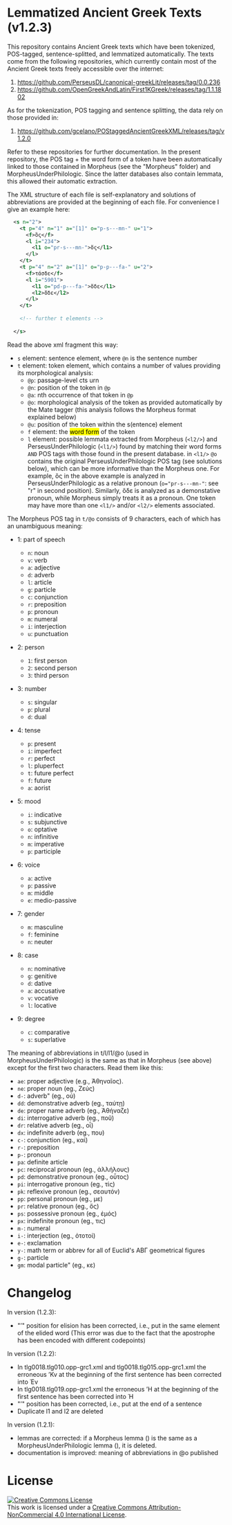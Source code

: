 # Lemmatized Ancient Greek Texts (v1.2.3)

This repository contains Ancient Greek texts which have been tokenized, 
POS-tagged, sentence-splitted, and lemmatized automatically. The texts come from 
the following repositories, which currently contain most of the Ancient Greek 
texts freely accessible over the internet:

1. https://github.com/PerseusDL/canonical-greekLit/releases/tag/0.0.236
2. https://github.com/OpenGreekAndLatin/First1KGreek/releases/tag/1.1.1802

As for the tokenization, POS tagging and sentence splitting, the data rely on 
those provided in:

1. https://github.com/gcelano/POStaggedAncientGreekXML/releases/tag/v1.2.0

Refer to these repositories for further documentation. In the present 
repository, the POS tag + the word form of a token have been automatically 
linked to those contained in Morpheus (see the "Morpheus" folder) and 
MorpheusUnderPhilologic. Since the latter databases also contain lemmata, 
this allowed their automatic extraction.

The XML structure of each file is self-explanatory and solutions of 
abbreviations are provided at the beginning of each file. For convenience I give 
an example here:

```xml
  <s n="2">
    <t p="4" n="1" a="[1]" o="p-s---mn-" u="1">
      <f>ὃς</f>
      <l i="234">
        <l1 o="pr-s---mn-">ὅς</l1>
      </l>
    </t>
    <t p="4" n="2" a="[1]" o="p-p---fa-" u="2">
      <f>τάσδε</f>
      <l i="5901">
        <l1 o="pd-p---fa-">ὅδε</l1>
        <l2>ὅδε</l2>
      </l>
    </t>
   
    <!-- further t elements -->
   
  </s>
```
Read the above xml fragment this way:

* ```s``` element: sentence element, where ```@n``` is the sentence number
* ```t``` element: token element, which contains a number of values providing 
  its morphological analysis:
  * ```@p```: passage-level cts urn
  * ```@n```: position of the token in ```@p```
  * ```@a```: nth occurrence of that token in ```@p```
  * ```@o```: morphological analysis of the token as provided automatically 
              by the Mate tagger (this analysis follows the Morpheus format 
              explained below)
  * ```@u```: position of the token within the s(entence) element
  * ```f``` element: the <mark>word form</mark> of the token
  * ```l``` element: possible lemmata extracted from Morpheus (```<l2/>```) and 
                     PerseusUnderPhilologic (```<l1/>```) found by matching 
                     their word forms ```AND``` POS tags with those found in the 
                     present database. in ```<l1/>``` ```@o``` contains the 
                     original PerseusUnderPhilologic POS tag (see solutions 
                     below), which can be more informative than the Morpheus 
                     one. For example, ὃς in the above example is analyzed in 
                     PerseusUnderPhilologic as a relative pronoun 
                     (```o="pr-s---mn-"```: see "r" in second position). 
                     Similarly, ὅδε is analyzed as a demonstative pronoun, while 
                     Morpheus simply treats it as a pronoun. One token may have 
                     more than one  ```<l1/>``` and/or ```<l2/>``` elements 
                     associated.

The Morpheus POS tag in ```t/@o``` consists of 9 characters, each of which has 
an unambiguous meaning:

* 1:  part of speech
  * ```n```: noun
  * ```v```: verb
  * ```a```: adjective
  * ```d```: adverb
  * ```l```: article
  * ```g```: particle
  * ```c```: conjunction
  * ```r```: preposition
  * ```p```: pronoun
  * ```m```: numeral
  * ```i```: interjection
  * ```u```: punctuation

* 2: person
  * ```1```: first person
  * ```2```: second person
  * ```3```: third person

* 3: number
  * ```s```: singular
  * ```p```: plural
  * ```d```: dual

* 4: tense
  * ```p```: present
  * ```i```: imperfect
  * ```r```: perfect
  * ```l```: pluperfect
  * ```t```: future perfect
  * ```f```: future
  * ```a```: aorist

* 5: mood
  * ```i```: indicative
  * ```s```: subjunctive
  * ```o```: optative
  * ```n```: infinitive
  * ```m```: imperative
  * ```p```: participle

* 6: voice
  * ```a```: active
  * ```p```: passive
  * ```m```: middle
  * ```e```: medio-passive

* 7: gender
  * ```m```: masculine
  * ```f```: feminine
  * ```n```: neuter

* 8: case
  * ```n```: nominative
  * ```g```: genitive
  * ```d```: dative
  * ```a```: accusative
  * ```v```: vocative
  * ```l```: locative

* 9: degree
  * ```c```: comparative
  * ```s```: superlative

The meaning of abbreviations in t/l/l1/@o (used in MorpheusUnderPhilologic) is 
the same as that in Morpheus (see above) except for the first two
characters. Read them like this:

* ```ae```: proper adjective (e.g., Ἀθηναῖος). 
* ```ne```: proper noun (eg., Ζεύς)
* ```d-```: adverb" (eg., οὐ)
* ```dd```: demonstrative adverb (eg., ταύτῃ)
* ```de```: proper name adverb (eg., Ἀθήναζε)
* ```di```: interrogative adverb (eg., ποῦ)
* ```dr```: relative adverb (eg., οἷ)
* ```dx```: indefinite adverb (eg., που)
* ```c-```: conjunction (eg., καί)
* ```r-```: preposition 
* ```p-```: pronoun
* ```pa```: definite article
* ```pc```: reciprocal pronoun (eg., ἀλλήλους)
* ```pd```: demonstrative pronoun (eg., οὗτος)
* ```pi```: interrogative pronoun (eg., τίς)
* ```pk```: reflexive pronoun (eg., σεαυτόν)
* ```pp```: personal pronoun (eg., με)
* ```pr```: relative pronoun (eg., ὅς) 
* ```ps```: possessive pronoun (eg., ἐμός)
* ```px```: indefinite pronoun (eg., τις)
* ```m-```: numeral
* ```i-```: interjection (eg., ὀτοτοί)
* ```e-```: exclamation
* ```y-```: math term or abbrev for all of Euclid's ΑΒΓ geometrical figures
* ```g-```: particle
* ```gm```: modal particle" (eg., κε)

# Changelog

In version (1.2.3):
* "’" position for elision has been corrected, i.e., put in the same element of
  the elided word (This error was due to the fact that the apostrophe has been
  encoded with different codepoints)

In version (1.2.2):

* In tlg0018.tlg010.opp-grc1.xml and tlg0018.tlg015.opp-grc1.xml the erroneous 
  ’Kv at the beginning of the first sentence has been corrected into Ἐν
* In tlg0018.tlg019.opp-grc1.xml the erroneous ’Η at the beginning of the first 
  sentence has been corrected into Ἡ
* "’" position has been corrected, i.e., put at the end of a sentence
* Duplicate l1 and l2 are deleted

In version (1.2.1): 

* lemmas are corrected: if a Morpheus lemma (<l2/>) is the same as a 
  MorpheusUnderPhilologic lemma (<l1/>), it is deleted.
* documentation is improved: meaning of abbreviations in @o published

# License
<a rel="license" href="http://creativecommons.org/licenses/by-nc/4.0/">
<img alt="Creative Commons License" style="border-width:0" 
src="https://i.creativecommons.org/l/by-nc/4.0/88x31.png" />
</a><br />This work is licensed under a 
<a rel="license" href="http://creativecommons.org/licenses/by-nc/4.0/">
Creative Commons Attribution-NonCommercial 4.0 International License</a>.